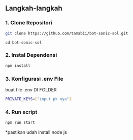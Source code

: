 ## Langkah-langkah

### 1. Clone Repositori

```bash
git clone https://github.com/tamabii/bot-sonic-sol.git
```

```
cd bot-sonic-sol
```

### 2. Instal Dependensi

```bash
npm install
```

### 3. Konfigurasi .env File

buat file .env DI FOLDER

```bash
PRIVATE_KEYS=["input pk nya"]
```

### 4. Run script

```bash
npm run start
```

\*pastikan udah install node js

